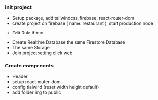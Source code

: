 ### init project
- Setup package, add tailwindcss, firebase, react-router-dom
- create project on firebase ( name: restaurant ), start production node
+ Edit Rule if true
- Create Realtime Database the same Firestore Database
- The same Storage
- Join project setting click web

### Create components 
- Header
- setup react-router-dom
- config tialwind (reset width height default)
- add folder img to public